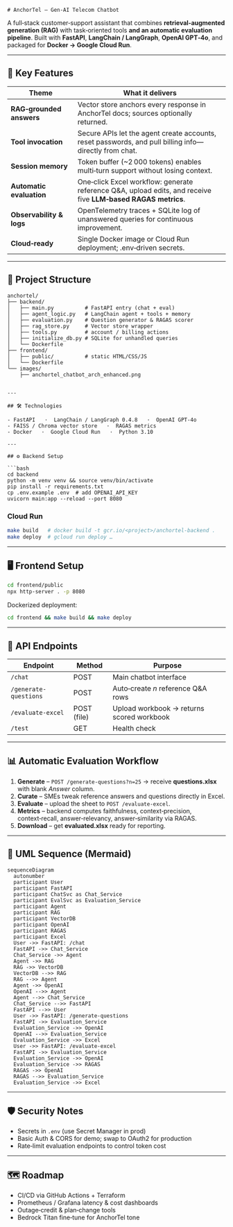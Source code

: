     # AnchorTel – Gen‑AI Telecom Chatbot

A full‑stack customer‑support assistant that combines **retrieval‑augmented generation (RAG)** with task‑oriented tools **and an automatic evaluation pipeline**. Built with **FastAPI**, **LangChain / LangGraph**, **OpenAI GPT‑4o**, and packaged for **Docker → Google Cloud Run**.

---

## 🔑 Key Features

| Theme                    | What it delivers                                                                                              |
| ------------------------ | ------------------------------------------------------------------------------------------------------------- |
| **RAG‑grounded answers** | Vector store anchors every response in AnchorTel docs; sources optionally returned.                           |
| **Tool invocation**      | Secure APIs let the agent create accounts, reset passwords, and pull billing info—directly from chat.         |
| **Session memory**       | Token buffer (\~2 000 tokens) enables multi‑turn support without losing context.                              |
| **Automatic evaluation** | One‑click Excel workflow: generate reference Q&A, upload edits, and receive five **LLM‑based RAGAS metrics**. |
| **Observability & logs** | OpenTelemetry traces + SQLite log of unanswered queries for continuous improvement.                           |
| **Cloud‑ready**          | Single Docker image or Cloud Run deployment; .env‑driven secrets.                                             |

---

## 📁 Project Structure

```text
anchortel/
├── backend/
│   ├── main.py          # FastAPI entry (chat + eval)
│   ├── agent_logic.py   # LangChain agent + tools + memory
│   ├── evaluation.py    # Question generator & RAGAS scorer
│   ├── rag_store.py     # Vector store wrapper
│   ├── tools.py         # account / billing actions
│   ├── initialize_db.py # SQLite for unhandled queries
│   └── Dockerfile
├── frontend/
│   ├── public/          # static HTML/CSS/JS
│   └── Dockerfile
└── images/
    ├── anchortel_chatbot_arch_enhanced.png
 

---

## 🛠️ Technologies

- FastAPI   ·  LangChain / LangGraph 0.4.8   ·  OpenAI GPT‑4o
- FAISS / Chroma vector store   ·  RAGAS metrics
- Docker   ·  Google Cloud Run   ·  Python 3.10

---

## ⚙️ Backend Setup

```bash
cd backend
python -m venv venv && source venv/bin/activate
pip install -r requirements.txt
cp .env.example .env  # add OPENAI_API_KEY
uvicorn main:app --reload --port 8080
```

### Cloud Run

```bash
make build   # docker build -t gcr.io/<project>/anchortel-backend .
make deploy  # gcloud run deploy …
```

---

## 🖥️ Frontend Setup

```bash
cd frontend/public
npx http-server . -p 8080
```

Dockerized deployment:

```bash
cd frontend && make build && make deploy
```

---

## 🔌 API Endpoints

| Endpoint              | Method      | Purpose                                   |
| --------------------- | ----------- | ----------------------------------------- |
| `/chat`               | POST        | Main chatbot interface                    |
| `/generate-questions` | POST        | Auto‑create *n* reference Q&A rows        |
| `/evaluate-excel`     | POST (file) | Upload workbook → returns scored workbook |
| `/test`               | GET         | Health check                              |

---

## 📊 Automatic Evaluation Workflow

1. **Generate** – `POST /generate-questions?n=25` → receive **questions.xlsx** with blank *Answer* column.
2. **Curate** – SMEs tweak reference answers and questions directly in Excel.
3. **Evaluate** – upload the sheet to `POST /evaluate-excel`.
4. **Metrics** – backend computes faithfulness, context‑precision, context‑recall, answer‑relevancy, answer‑similarity via RAGAS.
5. **Download** – get **evaluated.xlsx** ready for reporting.

---

## 📐 UML Sequence (Mermaid)

```mermaid
sequenceDiagram
  autonumber
  participant User
  participant FastAPI
  participant ChatSvc as Chat_Service
  participant EvalSvc as Evaluation_Service
  participant Agent
  participant RAG
  participant VectorDB
  participant OpenAI
  participant RAGAS
  participant Excel
  User ->> FastAPI: /chat
  FastAPI ->> Chat_Service
  Chat_Service ->> Agent
  Agent ->> RAG
  RAG ->> VectorDB
  VectorDB -->> RAG
  RAG -->> Agent
  Agent ->> OpenAI
  OpenAI -->> Agent
  Agent -->> Chat_Service
  Chat_Service -->> FastAPI
  FastAPI -->> User
  User ->> FastAPI: /generate-questions
  FastAPI ->> Evaluation_Service
  Evaluation_Service ->> OpenAI
  OpenAI -->> Evaluation_Service
  Evaluation_Service ->> Excel
  User ->> FastAPI: /evaluate-excel
  FastAPI ->> Evaluation_Service
  Evaluation_Service ->> OpenAI
  Evaluation_Service ->> RAGAS
  RAGAS ->> OpenAI
  RAGAS -->> Evaluation_Service
  Evaluation_Service ->> Excel
```

---

## 🛡️ Security Notes

- Secrets in `.env` (use Secret Manager in prod)
- Basic Auth & CORS for demo; swap to OAuth2 for production
- Rate‑limit evaluation endpoints to control token cost

---

## 🗺️ Roadmap

- CI/CD via GitHub Actions + Terraform
- Prometheus / Grafana latency & cost dashboards
- Outage‑credit & plan‑change tools
- Bedrock Titan fine‑tune for AnchorTel tone


    

